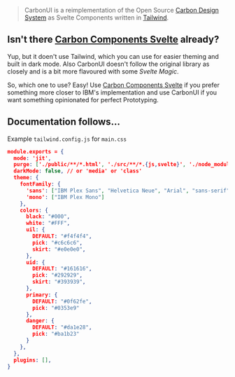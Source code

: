 > CarbonUI is a reimplementation of the Open Source [Carbon Design System](https://github.com/carbon-design-system) as Svelte Components written in [Tailwind](https://tailwindcss.com/).

## Isn't there [Carbon Components Svelte](https://carbon-components-svelte.onrender.com/) already?
Yup, but it doen't use Tailwind, which you can use for easier theming and built in dark mode.
Also CarbonUI doesn't follow the original library as closely and is a bit more flavoured with some *Svelte Magic*.

So, which one to use? Easy! Use [Carbon Components Svelte](https://carbon-components-svelte.onrender.com/) if you prefer
something more closer to IBM's implementation and use CarbonUI if you want something opinionated for perfect Prototyping.

## Documentation follows...

Example `tailwind.config.js` for `main.css`
```json
module.exports = {
  mode: 'jit',
  purge: ['./public/**/*.html', './src/**/*.{js,svelte}', './node_modules/carbon-ui/**/*.{js,svelte}'],
  darkMode: false, // or 'media' or 'class'
  theme: {
    fontFamily: {
      'sans': ["IBM Plex Sans", "Helvetica Neue", "Arial", "sans-serif"],
      'mono': ["IBM Plex Mono"]
    },
    colors: {
      black: "#000",
      white: "#FFF",
      uil: {
        DEFAULT: "#f4f4f4",
        pick: "#c6c6c6",
        skirt: "#e0e0e0",
      },
      uid: {
        DEFAULT: "#161616",
        pick: "#292929",
        skirt: "#393939",
      },
      primary: {
        DEFAULT: "#0f62fe",
        pick: "#0353e9"
      },
      danger: {
        DEFAULT: "#da1e28",
        pick: "#ba1b23"
      }
    },
  },
  plugins: [],
}
```